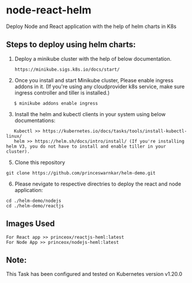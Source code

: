 # node-react-helm
Deploy Node and React application with the help of helm charts in K8s

## Steps to deploy using helm charts:

1. Deploy a minikube cluster with the help of below documentation.
   ```
   https://minikube.sigs.k8s.io/docs/start/
   ```
2. Once you install and start Minikube cluster, Please enable ingress addons in it. (If you're using any cloudprovider k8s service, make sure ingress controller and tiller is installed.)
```
   $ minikube addons enable ingress
```
3. Install the helm and kubectl clients in your system using below documentations:
```   
   Kubectl >> https://kubernetes.io/docs/tasks/tools/install-kubectl-linux/
   helm >> https://helm.sh/docs/intro/install/ (If you're installing helm V3, you do not have to install and enable tiller in your cluster).
```

5. Clone this repository

```
git clone https://github.com/princeswarnkar/helm-demo.git

```

6. Please nevigate to respective directries to deploy the react and node application:

```
cd ./helm-demo/nodejs
cd ./helm-demo/reactjs

```
## Images Used

```
For React app >> princeox/reactjs-heml:latest
For Node App >> princeox/nodejs-heml:latest
```

## Note:

This Task has been configured and tested on Kubernetes version v1.20.0
